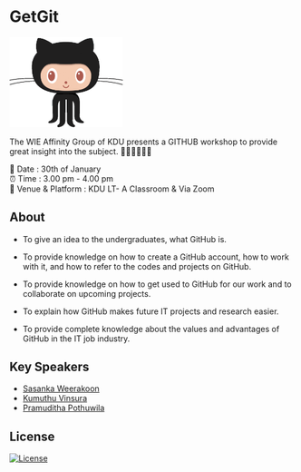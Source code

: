 # GetGit

<img src ="IMG/github.gif" width="200px"><br>

The WIE Affinity Group of KDU presents a GITHUB workshop to provide great insight into the subject. 👩🏻‍💻👨🏻‍💻 <br>

📅 Date : 30th of January <br>
⏰ Time : 3.00 pm - 4.00 pm <br>
📍 Venue & Platform : KDU LT- A Classroom & Via Zoom

## About

- To give an idea to the undergraduates, what GitHub is.

- To provide knowledge on how to create a GitHub account, how to work with it, and how to refer to the codes and projects on GitHub.

- To provide knowledge on how to get used to GitHub for our work and to collaborate on upcoming projects.

- To explain how GitHub makes future IT projects and research easier.

- To provide complete knowledge about the values and advantages of GitHub in the IT job industry.

## Key Speakers

- [Sasanka Weerakoon](https://github.com/sasankaweera123)
- [Kumuthu Vinsura](https://github.com/kumuthu-vinsura)
- [Pramuditha Pothuwila](https://github.com/PramudithaPothuwila)

## License

[![License](https://img.shields.io/badge/License-Apache_2.0-blue.svg)](https://opensource.org/licenses/Apache-2.0)
